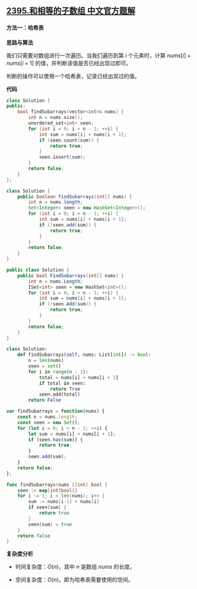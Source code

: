 ## [2395.和相等的子数组 中文官方题解](https://leetcode.cn/problems/find-subarrays-with-equal-sum/solutions/100000/he-xiang-deng-de-zi-shu-zu-by-leetcode-s-3945)
#### 方法一：哈希表

**思路与算法**

我们只需要对数组进行一次遍历。当我们遍历到第 $i$ 个元素时，计算 $\textit{nums}[i] + \textit{nums}[i + 1]$ 的值，并判断该值是否已经出现过即可。

判断的操作可以使用一个哈希表，记录已经出现过的值。

**代码**

```C++ [sol1-C++]
class Solution {
public:
    bool findSubarrays(vector<int>& nums) {
        int n = nums.size();
        unordered_set<int> seen;
        for (int i = 0; i < n - 1; ++i) {
            int sum = nums[i] + nums[i + 1];
            if (seen.count(sum)) {
                return true;
            }
            seen.insert(sum);
        }
        return false;
    }
};
```

```Java [sol1-Java]
class Solution {
    public boolean findSubarrays(int[] nums) {
        int n = nums.length;
        Set<Integer> seen = new HashSet<Integer>();
        for (int i = 0; i < n - 1; ++i) {
            int sum = nums[i] + nums[i + 1];
            if (!seen.add(sum)) {
                return true;
            }
        }
        return false;
    }
}
```

```C# [sol1-C#]
public class Solution {
    public bool FindSubarrays(int[] nums) {
        int n = nums.Length;
        ISet<int> seen = new HashSet<int>();
        for (int i = 0; i < n - 1; ++i) {
            int sum = nums[i] + nums[i + 1];
            if (!seen.Add(sum)) {
                return true;
            }
        }
        return false;
    }
}
```

```Python [sol1-Python3]
class Solution:
    def findSubarrays(self, nums: List[int]) -> bool:
        n = len(nums)
        seen = set()
        for i in range(n - 1):
            total = nums[i] + nums[i + 1]
            if total in seen:
                return True
            seen.add(total)
        return False
```

```JavaScript [sol1-JavaScript]
var findSubarrays = function(nums) {
    const n = nums.length;
    const seen = new Set();
    for (let i = 0; i < n - 1; ++i) {
        let sum = nums[i] + nums[i + 1];
        if (seen.has(sum)) {
            return true;
        }
        seen.add(sum);
    }
    return false;
};
```

```go [sol1-Golang]
func findSubarrays(nums []int) bool {
    seen := map[int]bool{}
    for i := 1; i < len(nums); i++ {
        sum := nums[i-1] + nums[i]
        if seen[sum] {
            return true
        }
        seen[sum] = true
    }
    return false
}
```

**复杂度分析**

- 时间复杂度：$O(n)$，其中 $n$ 是数组 $\textit{nums}$ 的长度。

- 空间复杂度：$O(n)$。即为哈希表需要使用的空间。